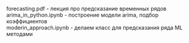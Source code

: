 forecasting.pdf - лекция про предсказание временных рядов  
arima_in_python.ipynb - построение модели arima, подбор коэффициентов  
moderin_approach.ipynb - делаем класс для предсказания ряда ML методами
